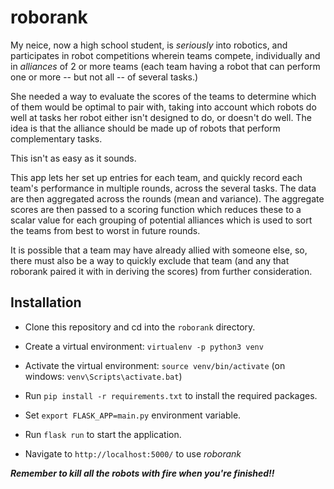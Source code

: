 # roborank
My neice, now a high school student,  is *seriously* into robotics, and participates in robot competitions wherein teams compete, individually and in *alliances*
of 2 or more teams (each team having a robot that can perform one or more -- but not all -- of several tasks.)  

She needed a way to evaluate the scores of the teams to determine which of them would be optimal to pair with, taking into account which robots do well at
tasks her robot either isn't designed to do, or doesn't do well. The idea is that the alliance should be made up of robots that perform complementary tasks.

This isn't as easy as it sounds.

This app lets her set up entries for each team, and quickly record each team's performance in multiple rounds, across the several tasks.  The 
data are then aggregated across the rounds (mean and variance).  The aggregate scores are then passed to a scoring function which reduces these to
a scalar value for each grouping of potential alliances which is used to sort the teams from best to worst in future rounds.

It is possible that a team may have already allied with someone else, so, there must also be a way to quickly exclude that team (and any that roborank
paired it with in deriving the scores) from further consideration.


Installation
------------

* Clone this repository and cd into the `roborank` directory.

* Create a virtual environment: `virtualenv -p python3 venv`

* Activate the virtual environment: `source venv/bin/activate`  (on windows: `venv\Scripts\activate.bat`)

* Run `pip install -r requirements.txt` to install the required packages.

* Set `export FLASK_APP=main.py` environment variable.

* Run `flask run` to start the application.

* Navigate to `http://localhost:5000/` to use *roborank*

***Remember to kill all the robots with fire when you're finished!!***
